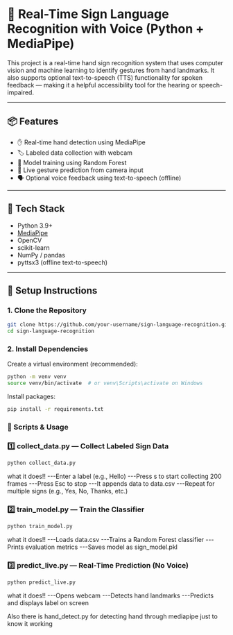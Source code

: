 # 🤟 Real-Time Sign Language Recognition with Voice (Python + MediaPipe)

This project is a real-time hand sign recognition system that uses computer vision and machine learning to identify gestures from hand landmarks. It also supports optional text-to-speech (TTS) functionality for spoken feedback — making it a helpful accessibility tool for the hearing or speech-impaired.

---

## 📦 Features

- ✋ Real-time hand detection using MediaPipe
- 🏷️ Labeled data collection with webcam
- 🧠 Model training using Random Forest
- 🔮 Live gesture prediction from camera input
- 🗣️ Optional voice feedback using text-to-speech (offline)

---

## 🧰 Tech Stack

- Python 3.9+
- [MediaPipe](https://mediapipe.dev/)
- OpenCV
- scikit-learn
- NumPy / pandas
- pyttsx3 (offline text-to-speech)

---

## 🚀 Setup Instructions

### 1. Clone the Repository

```bash
git clone https://github.com/your-username/sign-language-recognition.git
cd sign-language-recognition
```
### 2. Install Dependencies
Create a virtual environment (recommended):

```bash
python -m venv venv
source venv/bin/activate  # or venv\Scripts\activate on Windows
```
Install packages:
```bash
pip install -r requirements.txt
```

### 🎯 Scripts & Usage
### 1️⃣ collect_data.py — Collect Labeled Sign Data
```bash
python collect_data.py
```
what it does!! 
---Enter a label (e.g., Hello)
---Press s to start collecting 200 frames
---Press Esc to stop
---It appends data to data.csv
---Repeat for multiple signs (e.g., Yes, No, Thanks, etc.)

### 2️⃣ train_model.py — Train the Classifier
```bash
python train_model.py
```

what it does!!
---Loads data.csv
---Trains a Random Forest classifier
---Prints evaluation metrics
---Saves model as sign_model.pkl

### 3️⃣ predict_live.py — Real-Time Prediction (No Voice)
```bash
python predict_live.py
```

what it does!!
---Opens webcam
---Detects hand landmarks
---Predicts and displays label on screen

Also there is hand_detect.py for detecting hand through mediapipe just to know it working 
